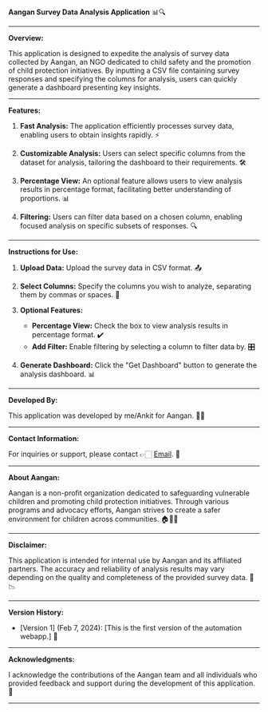 **Aangan Survey Data Analysis Application** 📊🔍

---

**Overview:**

This application is designed to expedite the analysis of survey data collected by Aangan, an NGO dedicated to child safety and the promotion of child protection initiatives. By inputting a CSV file containing survey responses and specifying the columns for analysis, users can quickly generate a dashboard presenting key insights.

---

**Features:**

1. **Fast Analysis:** The application efficiently processes survey data, enabling users to obtain insights rapidly. ⚡
   
2. **Customizable Analysis:** Users can select specific columns from the dataset for analysis, tailoring the dashboard to their requirements. 🛠️
   
3. **Percentage View:** An optional feature allows users to view analysis results in percentage format, facilitating better understanding of proportions. 📊
   
4. **Filtering:** Users can filter data based on a chosen column, enabling focused analysis on specific subsets of responses. 🔍

---

**Instructions for Use:**

1. **Upload Data:** Upload the survey data in CSV format. 📤

2. **Select Columns:** Specify the columns you wish to analyze, separating them by commas or spaces. 📝

3. **Optional Features:**
   - **Percentage View:** Check the box to view analysis results in percentage format. ✔️
   - **Add Filter:** Enable filtering by selecting a column to filter data by. 🎛️

4. **Generate Dashboard:** Click the "Get Dashboard" button to generate the analysis dashboard. 📊

---

**Developed By:**

This application was developed by me/Ankit for Aangan. 👨‍💻

---

**Contact Information:**

For inquiries or support, please contact 👉🏻 [Email](a.baliyan008@gmail.com). 📧

---

**About Aangan:**

Aangan is a non-profit organization dedicated to safeguarding vulnerable children and promoting child protection initiatives. Through various programs and advocacy efforts, Aangan strives to create a safer environment for children across communities. 🏠👦👧

---

**Disclaimer:**

This application is intended for internal use by Aangan and its affiliated partners. The accuracy and reliability of analysis results may vary depending on the quality and completeness of the provided survey data. 🚫📉

---

**Version History:**

- [Version 1] (Feb 7, 2024): [This is the first version of the automation webapp.] 📅

---

**Acknowledgments:**

I acknowledge the contributions of the Aangan team and all individuals who provided feedback and support during the development of this application. 🙏

---
